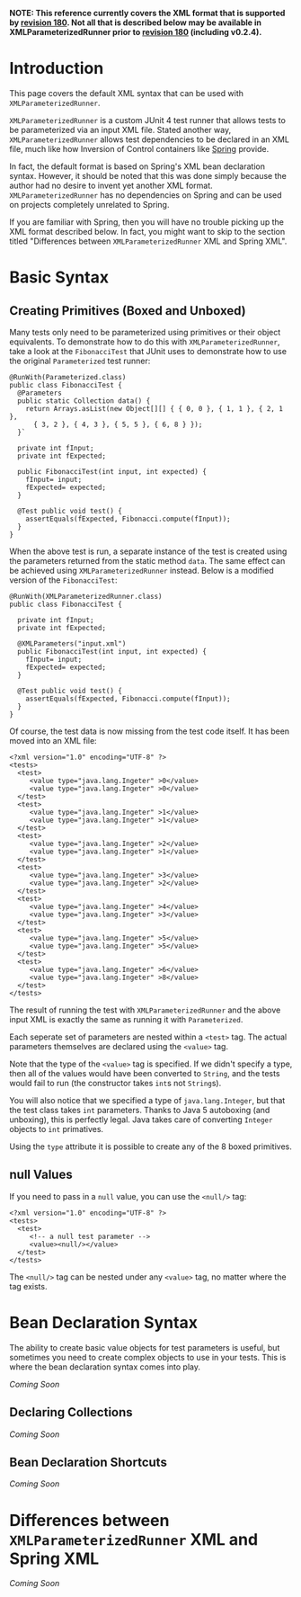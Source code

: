 **NOTE: This reference currently covers the XML format that is supported by [revision 180](https://code.google.com/p/junitext/source/detail?r=180).  Not all that is described below may be available in XMLParameterizedRunner prior to [revision 180](https://code.google.com/p/junitext/source/detail?r=180) (including v0.2.4).**

# Introduction #


This page covers the default XML syntax that can be used with `XMLParameterizedRunner`.

`XMLParameterizedRunner` is a custom JUnit 4 test runner that allows tests to be parameterized via an input XML file.  Stated another way, `XMLParameterizedRunner` allows test dependencies to be declared in an XML file, much like how Inversion of Control containers like [Spring](http://www.springframework.org) provide.

In fact, the default format is based on Spring's XML bean declaration syntax.  However, it should be noted that this was done simply because the author had no desire to invent yet another XML format. `XMLParameterizedRunner` has no dependencies on Spring and can be used on projects completely unrelated to Spring.

If you are familiar with Spring, then you will have no trouble picking up the XML format described below.  In fact, you might want to skip to the section titled "Differences between `XMLParameterizedRunner` XML and Spring XML".

# Basic Syntax #

## Creating Primitives (Boxed and Unboxed) ##

Many tests only need to be parameterized using primitives or their object equivalents.  To demonstrate how to do this with `XMLParameterizedRunner`, take a look at the `FibonacciTest` that JUnit uses to demonstrate how to use the original `Parameterized` test runner:

```
@RunWith(Parameterized.class)
public class FibonacciTest {
  @Parameters
  public static Collection data() {
    return Arrays.asList(new Object[][] { { 0, 0 }, { 1, 1 }, { 2, 1 },
      { 3, 2 }, { 4, 3 }, { 5, 5 }, { 6, 8 } });
  }`

  private int fInput;
  private int fExpected;

  public FibonacciTest(int input, int expected) {
    fInput= input;
    fExpected= expected;
  }

  @Test public void test() {
    assertEquals(fExpected, Fibonacci.compute(fInput));
  }
}
```

When the above test is run, a separate instance of the test is created using the parameters returned from the static method `data`.  The same effect can be achieved using `XMLParameterizedRunner` instead.  Below is a modified version of the `FibonacciTest`:

```
@RunWith(XMLParameterizedRunner.class)
public class FibonacciTest {

  private int fInput;
  private int fExpected;

  @XMLParameters("input.xml")
  public FibonacciTest(int input, int expected) {
    fInput= input;
    fExpected= expected;
  }

  @Test public void test() {
    assertEquals(fExpected, Fibonacci.compute(fInput));
  }
}
```

Of course, the test data is now missing from the test code itself.  It has been moved into an XML file:

```
<?xml version="1.0" encoding="UTF-8" ?>
<tests>
  <test>
     <value type="java.lang.Ingeter" >0</value>
     <value type="java.lang.Ingeter" >0</value>
  </test>
  <test>
     <value type="java.lang.Ingeter" >1</value>
     <value type="java.lang.Ingeter" >1</value>
  </test>
  <test>
     <value type="java.lang.Ingeter" >2</value>
     <value type="java.lang.Ingeter" >1</value>
  </test>
  <test>
     <value type="java.lang.Ingeter" >3</value>
     <value type="java.lang.Ingeter" >2</value>
  </test>
  <test>
     <value type="java.lang.Ingeter" >4</value>
     <value type="java.lang.Ingeter" >3</value>
  </test>
  <test>
     <value type="java.lang.Ingeter" >5</value>
     <value type="java.lang.Ingeter" >5</value>
  </test>
  <test>
     <value type="java.lang.Ingeter" >6</value>
     <value type="java.lang.Ingeter" >8</value>
  </test>
</tests>
```

The result of running the test with `XMLParameterizedRunner` and the above input XML is exactly the same as running it with `Parameterized`.

Each seperate set of parameters are nested within a `<test>` tag.  The actual parameters themselves are declared using the `<value>` tag.

Note that the type of the `<value>` tag is specified.  If we didn't specify a type, then all of the values would have been converted to `String`, and the tests would fail to run (the constructor takes `int`s not `String`s).

You will also notice that we specified a type of `java.lang.Integer`, but that the test class takes `int` parameters.  Thanks to Java 5 autoboxing (and unboxing), this is perfectly legal.  Java takes care of converting `Integer` objects to `int` primatives.

Using the `type` attribute it is possible to create any of the 8 boxed primitives.

## null Values ##

If you need to pass in a `null` value, you can use the `<null/>` tag:

```
<?xml version="1.0" encoding="UTF-8" ?>
<tests>
  <test>
     <!-- a null test parameter -->
     <value><null/></value>
  </test>
</tests>
```

The `<null/>` tag can be nested under any `<value>` tag, no matter where the tag exists.

# Bean Declaration Syntax #

The ability to create basic value objects for test parameters is useful, but sometimes you need to create complex objects to use in your tests.  This is where the bean declaration syntax comes into play.

_Coming Soon_

## Declaring Collections ##

_Coming Soon_

## Bean Declaration Shortcuts ##

_Coming Soon_

# Differences between `XMLParameterizedRunner` XML and Spring XML #

_Coming Soon_